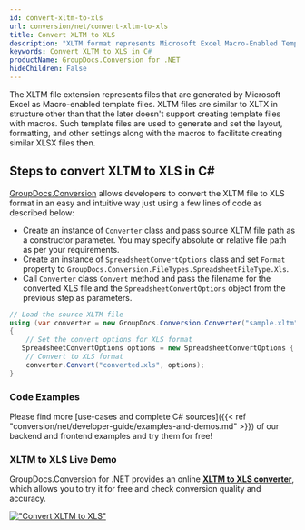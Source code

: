 ```yaml
---
id: convert-xltm-to-xls
url: conversion/net/convert-xltm-to-xls
title: Convert XLTM to XLS
description: "XLTM format represents Microsoft Excel Macro-Enabled Template with .xltm extension. Learn how to convert XLTM to XLS file programmatically in C# language using GroupDocs.Conversion for .NET library."
keywords: Convert XLTM to XLS in C#
productName: GroupDocs.Conversion for .NET
hideChildren: False
---
```


The XLTM file extension represents files that are generated by Microsoft Excel as Macro-enabled template files. XLTM files are similar to XLTX in structure other than that the later doesn't support creating template files with macros. Such template files are used to generate and set the layout, formatting, and other settings along with the macros to facilitate creating similar XLSX files then.

## Steps to convert XLTM to XLS in C#

[GroupDocs.Conversion](https://products.groupdocs.com/conversion/net) allows developers to convert the XLTM file to XLS format in an easy and intuitive way just using a few lines of code as described below:

* Create an instance of `Converter` class and pass source XLTM file path as a constructor parameter. You may specify absolute or relative file path as per your requirements. 
* Create an instance of `SpreadsheetConvertOptions` class and set `Format` property to `GroupDocs.Conversion.FileTypes.SpreadsheetFileType.Xls`.
* Call `Converter` class `Convert` method and pass the filename for the converted XLS file and the `SpreadsheetConvertOptions` object from the previous step as parameters.

```csharp
// Load the source XLTM file
using (var converter = new GroupDocs.Conversion.Converter("sample.xltm"))
{
    // Set the convert options for XLS format
   SpreadsheetConvertOptions options = new SpreadsheetConvertOptions { Format = GroupDocs.Conversion.FileTypes.SpreadsheetFileType.Xls };
    // Convert to XLS format
    converter.Convert("converted.xls", options);
}
```

### Code Examples

Please find more [use-cases and complete C# sources]({{< ref "conversion/net/developer-guide/examples-and-demos.md" >}}) of our backend and frontend examples and try them for free!

### XLTM to XLS Live Demo

GroupDocs.Conversion for .NET provides an online [**XLTM to XLS converter**](https://products.groupdocs.app/conversion/xltm-to-xls), which allows you to try it for free and check conversion quality and accuracy.

[!["Convert XLTM to XLS"](conversion/net/images/convert-to-xls/convert-xltm-to-xls.png)](https://products.groupdocs.app/conversion/xltm-to-xls)